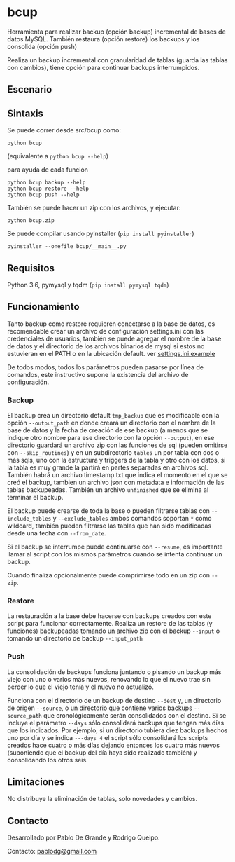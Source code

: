 ﻿# bcup
Herramienta para realizar backup (opción backup) incremental de bases de datos MySQL. También restaura (opción restore) los backups y los consolida (opción push)

Realiza un backup incremental con granularidad de tablas (guarda las tablas con cambios), tiene opción para continuar backups interrumpidos.

## Escenario

## Sintaxis

Se puede correr desde src/bcup como:

```python bcup```

(equivalente a ```python bcup --help```)

para ayuda de cada función

```
python bcup backup --help
python bcup restore --help
python bcup push --help
```

También se puede hacer un zip con los archivos, y ejecutar:

```python bcup.zip```

Se puede compilar usando pyinstaller (```pip install pyinstaller```)

```pyinstaller --onefile bcup/__main__.py```

## Requisitos

Python 3.6, pymysql y tqdm 
(```pip install pymysql tqdm```)

## Funcionamiento
Tanto backup como restore requieren conectarse a la base de datos, es recomendable crear un archivo de configuración settings.ini con las credenciales de usuarios, también se puede agregar el nombre de la base de datos y el directorio de los archivos binarios de mysql si estos no estuvieran en el PATH o en la ubicación default. ver [settings.ini.example](https://github.com/poblaciones/tools/blob/master/bcup/src/settings.ini.example)

De todos modos, todos los parámetros pueden pasarse por línea de comandos, este instructivo supone la existencia del archivo de configuración.

### Backup
El backup crea un directorio default ```tmp_backup``` que es modificable con la opción ```--output_path``` en donde creará un directorio con el nombre de la base de datos y la fecha de creación de ese backup (a menos que se indique otro nombre para ese directorio con la opción ```--output```), en ese directorio guardará un archivo zip con las funciones de sql (pueden omitirse con ```--skip_routines```) y en un subdirectorio ```tables``` un por tabla con dos o más sqls, uno con la estructura y triggers de la tabla y otro con los datos, si la tabla es muy grande la partirá en partes separadas en archivos sql. También habrá un archivo timestamp.txt que indica el momento en el que se creó el backup, tambien un archivo json con metadata e información de las tablas backupeadas. También un archivo ```unfinished``` que se elimina al terminar el backup.

El backup puede crearse de toda la base o pueden filtrarse tablas con ```--include_tables``` y ```--exclude_tables``` ambos comandos soportan ```*``` como wildcard, también pueden filtrarse las tablas que han sido modificadas desde una fecha con ```--from_date```.

Si el backup se interrumpe puede continuarse con ```--resume```, es importante llamar al script con los mismos parámetros cuando se intenta continuar un backup. 

Cuando finaliza opcionalmente puede comprimirse todo en un zip con ```--zip```.

### Restore
La restauración a la base debe hacerse con backups creados con este script para funcionar correctamente. Realiza un restore de las tablas (y funciones) backupeadas tomando un archivo zip con el backup ```--input``` o tomando un directorio de backup ```--input_path```

### Push
La consolidación de backups funciona juntando o pisando un backup más viejo con uno o varios más nuevos, renovando lo que el nuevo trae sin perder lo que el viejo tenía y el nuevo no actualizó.

Funciona con el directorio de un backup de destino ```--dest``` y, un directorio de origen ```--source```, o un directorio que contiene varios backups ```--source_path``` que cronológicamente serán consolidados con el destino. Si se incluye el parámetro ```--days``` sólo consolidará backups que tengan más días que los indicados. Por ejemplo, si un directorio tubiera diez backups hechos uno por día y se indica ```---days 4``` el script sólo consolidará los scripts creados hace cuatro o más días dejando entonces los cuatro más nuevos (suponiendo que el backup del día haya sido realizado también) y consolidando los otros seis.

## Limitaciones

No distribuye la eliminación de tablas, solo novedades y cambios.

## Contacto

Desarrollado por Pablo De Grande y Rodrigo Queipo.

Contacto: pablodg@gmail.com
